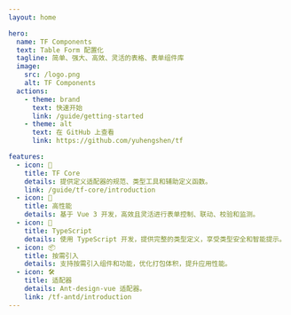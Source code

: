 ```yaml
---
layout: home

hero:
  name: TF Components
  text: Table Form 配置化
  tagline: 简单、强大、高效、灵活的表格、表单组件库
  image:
    src: /logo.png
    alt: TF Components
  actions:
    - theme: brand
      text: 快速开始
      link: /guide/getting-started
    - theme: alt
      text: 在 GitHub 上查看
      link: https://github.com/yuhengshen/tf

features:
  - icon: 🎯
    title: TF Core
    details: 提供定义适配器的规范、类型工具和辅助定义函数。
    link: /guide/tf-core/introduction
  - icon: 🚀
    title: 高性能
    details: 基于 Vue 3 开发，高效且灵活进行表单控制、联动、校验和监测。
  - icon: 💪
    title: TypeScript
    details: 使用 TypeScript 开发，提供完整的类型定义，享受类型安全和智能提示。
  - icon: 📦
    title: 按需引入
    details: 支持按需引入组件和功能，优化打包体积，提升应用性能。
  - icon: 🛠️
    title: 适配器
    details: Ant-design-vue 适配器。
    link: /tf-antd/introduction
---
```

